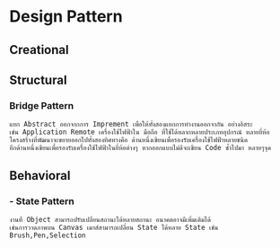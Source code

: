 ﻿# Design Pattern

## Creational

## Structural
### Bridge Pattern
```
แยก Abstract ออกจากการ Imprement เพื่อให้ทั้งสองแยกการทำงานออกจากัน อย่างอิสระ
เช่น Application Remote เครื่องใช้ไฟฟ้าใน มือถือ ที่ใช้ได้หลากหลายประเภทอุปกรณ์ หลายยี่ห้อ
โครงสร้างที่พัฒนาจะขยายออกไปทั้งสองทิศทางคือ ด้านหนึ่งเขียนเพื่อรองรับเครื่องใช้ไฟฟ้าหลายชนิด
อีกด้านหนึ่งเขียนเพื่อรองรับเครื่องใช้ไฟฟ้าในยี่ห้อต่างๆ หากออกแบบไม่ดีจะเขียน Code ซ้ำไปมา หลายๆจุด
```

## Behavioral

### - State Pattern
```
งานที่ Object สามารถปรับเปลี่ยนสถานะได้หลายสถานะ อนาคตอาจมีเพิ่มเติมได้ 
เช่นการวาดภาพบน Canvas เมาส์สามารถเปลี่ยน State ได้หลาย State เช่น Brush,Pen,Selection
```